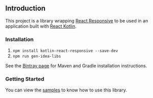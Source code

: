 ## Introduction
This project is a library wrapping [React Responsive](https://github.com/contra/react-responsive) to be used in an 
application built with [React Kotlin](https://github.com/JetBrains/create-react-kotlin-app).

### Installation

1. `npm install kotlin-react-responsive --save-dev`
2. `npm run gen-idea-libs`

See the [Bintray page](https://bintray.com/samgarasx/kotlin-js-wrappers/kotlin-react-responsive) for Maven and Gradle 
installation instructions.

### Getting Started
You can view the [samples](https://github.com/samgarasx/kotlin-js-wrappers/tree/master/kotlin-react-responsive/samples) to know 
how to use this library.
